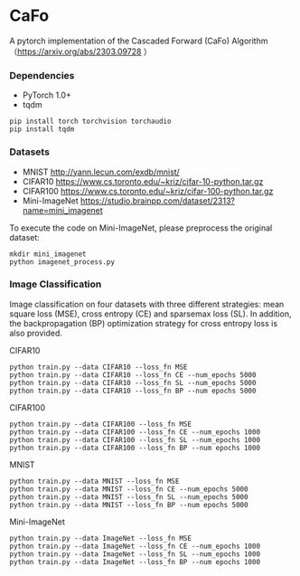 
# CaFo

A pytorch implementation of the Cascaded Forward (CaFo) Algorithm （https://arxiv.org/abs/2303.09728 ）


### Dependencies
* PyTorch 1.0+
* tqdm


```
pip install torch torchvision torchaudio
pip install tqdm
```
### Datasets

* MNIST http://yann.lecun.com/exdb/mnist/
* CIFAR10 https://www.cs.toronto.edu/~kriz/cifar-10-python.tar.gz
* CIFAR100 https://www.cs.toronto.edu/~kriz/cifar-100-python.tar.gz
* Mini-ImageNet https://studio.brainpp.com/dataset/2313?name=mini_imagenet

To execute the code on Mini-ImageNet, please preprocess the original dataset:
```
mkdir mini_imagenet
python imagenet_process.py
```


### Image Classification

Image classification on four datasets with three different strategies: mean square loss (MSE),
cross entropy (CE) and sparsemax loss (SL). In addition, the backpropagation (BP) optimization strategy
for cross entropy loss is also provided.

CIFAR10
```
python train.py --data CIFAR10 --loss_fn MSE
python train.py --data CIFAR10 --loss_fn CE --num_epochs 5000
python train.py --data CIFAR10 --loss_fn SL --num_epochs 5000
python train.py --data CIFAR10 --loss_fn BP --num epochs 5000
```

CIFAR100
```
python train.py --data CIFAR100 --loss_fn MSE
python train.py --data CIFAR100 --loss_fn CE --num_epochs 1000
python train.py --data CIFAR100 --loss_fn SL --num_epochs 1000
python train.py --data CIFAR100 --loss_fn BP --num epochs 1000
```


MNIST
```
python train.py --data MNIST --loss_fn MSE
python train.py --data MNIST --loss_fn CE --num_epochs 5000
python train.py --data MNIST --loss_fn SL --num_epochs 5000
python train.py --data MNIST --loss_fn BP --num epochs 5000
```

Mini-ImageNet
```
python train.py --data ImageNet --loss_fn MSE
python train.py --data ImageNet --loss_fn CE --num_epochs 1000
python train.py --data ImageNet --loss_fn SL --num_epochs 1000
python train.py --data ImageNet --loss_fn BP --num epochs 1000
```


